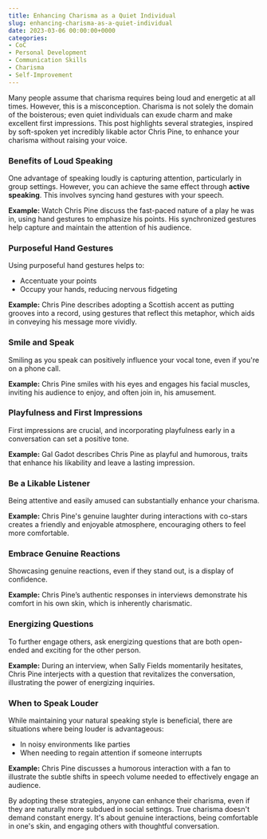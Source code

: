 ```yaml
---
title: Enhancing Charisma as a Quiet Individual
slug: enhancing-charisma-as-a-quiet-individual
date: 2023-03-06 00:00:00+0000
categories:
- CoC
- Personal Development
- Communication Skills
- Charisma
- Self-Improvement
---
```


Many people assume that charisma requires being loud and energetic at all times. However, this is a misconception. Charisma is not solely the domain of the boisterous; even quiet individuals can exude charm and make excellent first impressions. This post highlights several strategies, inspired by soft-spoken yet incredibly likable actor Chris Pine, to enhance your charisma without raising your voice.

### Benefits of Loud Speaking

One advantage of speaking loudly is capturing attention, particularly in group settings. However, you can achieve the same effect through **active speaking**. This involves syncing hand gestures with your speech.

**Example:**
Watch Chris Pine discuss the fast-paced nature of a play he was in, using hand gestures to emphasize his points. His synchronized gestures help capture and maintain the attention of his audience.

### Purposeful Hand Gestures

Using purposeful hand gestures helps to:

- Accentuate your points
- Occupy your hands, reducing nervous fidgeting

**Example:**
Chris Pine describes adopting a Scottish accent as putting grooves into a record, using gestures that reflect this metaphor, which aids in conveying his message more vividly.

### Smile and Speak

Smiling as you speak can positively influence your vocal tone, even if you're on a phone call.

**Example:**
Chris Pine smiles with his eyes and engages his facial muscles, inviting his audience to enjoy, and often join in, his amusement.

### Playfulness and First Impressions

First impressions are crucial, and incorporating playfulness early in a conversation can set a positive tone.

**Example:**
Gal Gadot describes Chris Pine as playful and humorous, traits that enhance his likability and leave a lasting impression.

### Be a Likable Listener

Being attentive and easily amused can substantially enhance your charisma.

**Example:**
Chris Pine's genuine laughter during interactions with co-stars creates a friendly and enjoyable atmosphere, encouraging others to feel more comfortable.

### Embrace Genuine Reactions

Showcasing genuine reactions, even if they stand out, is a display of confidence.

**Example:**
Chris Pine’s authentic responses in interviews demonstrate his comfort in his own skin, which is inherently charismatic.

### Energizing Questions

To further engage others, ask energizing questions that are both open-ended and exciting for the other person.

**Example:**
During an interview, when Sally Fields momentarily hesitates, Chris Pine interjects with a question that revitalizes the conversation, illustrating the power of energizing inquiries.

### When to Speak Louder

While maintaining your natural speaking style is beneficial, there are situations where being louder is advantageous:

- In noisy environments like parties
- When needing to regain attention if someone interrupts

**Example:**
Chris Pine discusses a humorous interaction with a fan to illustrate the subtle shifts in speech volume needed to effectively engage an audience.

By adopting these strategies, anyone can enhance their charisma, even if they are naturally more subdued in social settings. True charisma doesn't demand constant energy. It's about genuine interactions, being comfortable in one's skin, and engaging others with thoughtful conversation.
